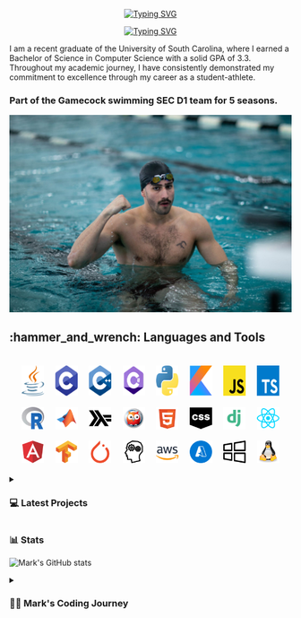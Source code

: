 <div align="center">
  <p>
    <a href="https://git.io/typing-svg"><img src="https://readme-typing-svg.demolab.com?font=Fira+Code&size=30&pause=1000&color=F70C0E&center=true&repeat=false&random=false&width=435&lines=Mark+Shperkin" alt="Typing SVG" /></a>
  </p>
  
  <p>
    <a href="https://git.io/typing-svg"><img src="https://readme-typing-svg.demolab.com?font=Fira+Code&pause=1000&color=F70000&center=true&random=false&width=435&lines=Student-Athlete;Computer+Science;Passionate+developer+from+Israel" alt="Typing SVG" /></a>
  </p>
</div>

<p>I am a recent graduate of the University of South Carolina, where I earned a Bachelor of Science in Computer Science with a solid GPA of 3.3. Throughout my academic journey, I have consistently demonstrated my commitment to excellence through my career as a student-athlete.</p>

<h3>Part of the Gamecock swimming SEC D1 team for 5 seasons.</h3>

<div id="header" align="center">
  <img src="swimming.jpg" width="900"/>
</div>


<h2>:hammer_and_wrench: Languages and Tools</h2>

<div style="display: flex; flex-wrap: wrap; justify-content: center; gap: 20px; padding: 20px;">
  <img alt="Java" width="40px" src="/icons/java-programming-language-icon.svg" style="transition: transform 10.0s;"/>
  <img alt="C" width="40px" src="/icons/c-program-icon.svg" style="transition: transform 10.0s;" />
  <img alt="C++" width="40px" src="/icons/c-plus-plus-programming-language-icon.svg" style="transition: transform 10.0s;" />
  <img alt="C#" width="40px" src="/icons/c-sharp-programming-language-icon.svg" style="transition: transform 10.0s;" />
  <img alt="Python" width="40px" src="/icons/python-programming-language-icon.svg" style="transition: transform 10.0s;" />
  <img alt="Kotlin" width="40px" src="/icons/kotlin-programming-language-icon.svg" style="transition: transform 10.0s;" />
  <img alt="JavaScript" width="40px" src="/icons/javascript-programming-language-icon.svg" style="transition: transform 10.0s;" />
  <img alt="TypeScript" width="40px" src="/icons/typescript-programming-language-icon.svg" style="transition: transform 10.0s;" />
  <img alt="R" width="40px" src="/icons/r-programming-language-icon.svg" style="transition: transform 10.0s;" />
  <img alt="MATLAB" width="40px" src="/icons/matlab-svgrepo-com.svg" style="transition: transform 10.0s;" />
  <img alt="Haskell" width="40px" src="/icons/haskell-svgrepo-com.svg" style="transition: transform 10.0s;" />
  <img alt="Prolog" width="40px" src="/icons/prolog-svgrepo-com (1).svg" style="transition: transform 10.0s;" />
  <img alt="HTML" width="40px" src="/icons/html-5-svgrepo-com.svg" style="transition: transform 10.0s;" />
  <img alt="CSS" width="40px" src="/icons/css-svgrepo-com.svg" style="transition: transform 10.0s;" />
  <img alt="Django" width="40px" src="/icons/django-svgrepo-com.svg" style="transition: transform 10.0s;" />
  <img alt="React" width="40px" src="/icons/react-svgrepo-com.svg" style="transition: transform 10.0s;" />
  <img alt="Angular" width="40px" src="/icons/angular-icon-svgrepo-com.svg" style="transition: transform 10.0s;" />
  <img alt="TensorFlow" width="40px" src="/icons/tensorflow-svgrepo-com.svg" style="transition: transform 10.0s;" />
  <img alt="PyTorch" width="40px" src="/icons/pytorch-svgrepo-com.svg" style="transition: transform 10.0s;" />
  <img alt="NLP" width="40px" src="/icons/nlp-neurolinguistic-programation-svgrepo-com.svg" style="transition: transform 10.0s;" />
  <img alt="AWS" width="40px" src="/icons/aws-svgrepo-com.svg" style="transition: transform 10.0s;" />
  <img alt="Azure" width="40px" src="/icons/azure-v2-svgrepo-com.svg" style="transition: transform 10.0s;" />
  <img alt="Windows" width="40px" src="/icons/windows-svgrepo-com.svg" style="transition: transform 10.0s;" />
  <img alt="Linux" width="40px" src="/icons/linux-tux-svgrepo-com.svg" style="transition: transform 10.0s;" />
</div>




<!-- BEGIN PROJECTS-CARDS -->

<details> 
  <summary><h3>💻 Latest Projects</h3></summary>

  <h3>Connect Four AI Agent</h3>
  <p align="left">
    AI agent that plays the Connect Four game using a minimax algorithm with alpha-beta pruning.
  </p>
  <p align="left">
    <a href="https://github.com/markshperkin/Game-AI">View Project</a>
  </p>
  
  <h3>Backgammon AI Agent</h3>
  <p align="left">
    Rule-based chatbot integrated with an AI agent that plays backgammon using the MinMax search method.
  </p>
  <p align="left">
    <em>This project is still in progress.</em>
  </p>
  <p align="left">
    <a href="https://github.com/markshperkin/CSCE580-MarkShperkin-repo">View Project</a>
  </p>

  <h3>Android Applications</h3>
  <ul>
    <li>
      <strong><a href="https://github.com/markshperkin/location">Location:</a></strong> Mobile application designed to retrieve user location and display it on a Google Map interface using Google Maps API key.
    </li>
    <li>
      <strong><a href="https://github.com/markshperkin/CameraXApp">CameraXApp:</a></strong> Mobile application enabling users to capture photos and videos, with additional photo editing capabilities.
    </li>
    <li>
      <strong><a href="https://github.com/markshperkin/MiniPaint">MiniPaint:</a></strong> Mobile application allowing users to express creativity through drawing, equipped with diverse drawing tools.
    </li>
    <li>
      <strong><a href="https://github.com/markshperkin/Sensor-Game-Application">Sensor-Game-Application:</a></strong> Mobile application offering users an engaging gaming experience utilizing the device's built-in sensors.
    </li>
  </ul>

  <a href="https://github.com/markshperkin?tab=repositories"><img alt="All Repositories" title="All Repositories" src="https://custom-icon-badges.demolab.com/badge/-Click%20Here%20For%20All%20My%20Repos-1F222E?style=for-the-badge&logoColor=white&logo=repo"/></a>
</details>

<!-- END PROJECTS-CARDS -->

### 📊 Stats

![Mark's GitHub stats](https://github-readme-stats.vercel.app/api?username=markshperkin&show_icons=true&theme=gruvbox)

<details>
 <summary><h3>👨‍💻 Mark's Coding Journey</h3></summary>
<h2>Blossoming Passion and the Thrill of the Challenge:</h2>

<p>My passion for coding blossomed at the University of South Carolina, where I was constantly challenged and inspired by a supportive community. One of the most rewarding aspects of my coding journey has been the immense satisfaction that comes from solving coding problems. It is about cracking a complex puzzle or finally reaching the summit after a challenging climb. The initial frustration of grappling with a problem, followed by the "aha!" moment when the solution clicks into place, is a uniquely exhilarating experience.</p>

<h2>Fueled by Accomplishment:</h2>

<p>This sense of accomplishment fuels my motivation to tackle even more intricate challenges. It's a continuous learning process, where every solved problem opens the door to new possibilities and ignites a desire to explore further. The joy of problem-solving is what truly fuels my passion for coding and propels me forward on this exciting journey.</p>

<h2>Embracing the Real World:</h2>

<p>Graduation marks a transition from the structured learning environment to the dynamic world of professional development. While the curriculum and specific problem sets may change, the thrill of problem-solving and the satisfaction it brings remain constant. I'm eager to test my skills in real-world scenarios, tackling complex problems that impact businesses and communities. The prospect of collaborating with experienced developers and contributing solutions that address tangible challenges is incredibly exciting. I'm confident that the foundation I built at USC, coupled with the continuous learning spirit fostered by the coding community, will equip me to navigate these new challenges and experience the profound satisfaction that comes with making a real-world impact through code.</p>
</details>

